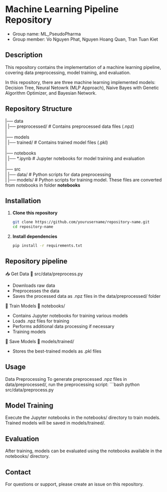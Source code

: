 # Machine Learning Pipeline Repository  
- Group name: ML_PseudoPharma  
- Group member: Vo Nguyen Phat, Nguyen Hoang Quan, Tran Tuan Kiet

## Description  
This repository contains the implementation of a machine learning pipeline, covering data preprocessing, model training, and evaluation.  

In this repository, there are three machine learning implemented models: Decision Tree, Neural Netowrk (MLP Approach), Naive Bayes with Genetic Algorithm Optimizer, and Bayesian Network.


## Repository Structure  
|── data  
| |── preprocessed/ # Contains preprocessed data files (.npz)  
|  
|── models  
| |── trained/ # Contains trained model files (.pkl)  
|  
|── notebooks  
| |── *.ipynb # Jupyter notebooks for model training and evaluation  
|  
|── src  
| |── data/ # Python scripts for data preprocessing  
| |── models/ # Python scripts for training model. These files are converted from notebooks in folder **notebooks**  


## Installation  
1. **Clone this repository**  
    ```bash
   git clone https://github.com/yourusername/repository-name.git
   cd repository-name

2. **Install dependencies**
    ```bash
   pip install -r requirements.txt

## Repository pipeline
📥 Get Data
📂 src/data/preprocess.py
- Downloads raw data
- Preprocesses the data
- Saves the processed data as .npz files in the data/preprocessed/ folder

🎯 Train Models
📂 notebooks/
- Contains Jupyter notebooks for training various models
- Loads .npz files for training
- Performs additional data processing if necessary
- Training models

💾 Save Models
📂 models/trained/
- Stores the best-trained models as .pkl files


## Usage
Data Preprocessing
To generate preprocessed .npz files in data/preprocessed/, run the preprocessing script:
    ```bash
    python src/data/preprocess.py

## Model Training
Execute the Jupyter notebooks in the notebooks/ directory to train models. Trained models will be saved in models/trained/.

## Evaluation
After training, models can be evaluated using the notebooks available in the notebooks/ directory.

## Contact
For questions or support, please create an issue on this repository.
